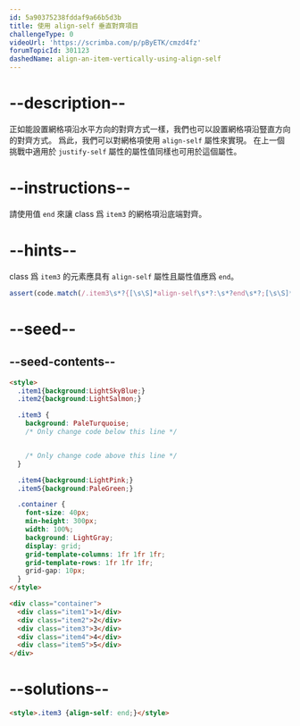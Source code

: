 ```yaml
---
id: 5a90375238fddaf9a66b5d3b
title: 使用 align-self 垂直對齊項目
challengeType: 0
videoUrl: 'https://scrimba.com/p/pByETK/cmzd4fz'
forumTopicId: 301123
dashedName: align-an-item-vertically-using-align-self
---
```


# --description--

正如能設置網格項沿水平方向的對齊方式一樣，我們也可以設置網格項沿豎直方向的對齊方式。 爲此，我們可以對網格項使用 `align-self` 屬性來實現。 在上一個挑戰中適用於 `justify-self` 屬性的屬性值同樣也可用於這個屬性。

# --instructions--

請使用值 `end` 來讓 class 爲 `item3` 的網格項沿底端對齊。

# --hints--

class 爲 `item3` 的元素應具有 `align-self` 屬性且屬性值應爲 `end`。

```js
assert(code.match(/.item3\s*?{[\s\S]*align-self\s*?:\s*?end\s*?;[\s\S]*}/gi));
```

# --seed--

## --seed-contents--

```html
<style>
  .item1{background:LightSkyBlue;}
  .item2{background:LightSalmon;}

  .item3 {
    background: PaleTurquoise;
    /* Only change code below this line */


    /* Only change code above this line */
  }

  .item4{background:LightPink;}
  .item5{background:PaleGreen;}

  .container {
    font-size: 40px;
    min-height: 300px;
    width: 100%;
    background: LightGray;
    display: grid;
    grid-template-columns: 1fr 1fr 1fr;
    grid-template-rows: 1fr 1fr 1fr;
    grid-gap: 10px;
  }
</style>

<div class="container">
  <div class="item1">1</div>
  <div class="item2">2</div>
  <div class="item3">3</div>
  <div class="item4">4</div>
  <div class="item5">5</div>
</div>
```

# --solutions--

```html
<style>.item3 {align-self: end;}</style>
```
